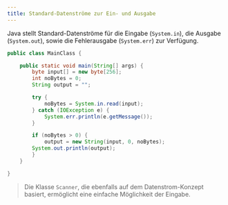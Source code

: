 ```yaml
---
title: Standard-Datenströme zur Ein- und Ausgabe
---
```


Java stellt Standard-Datenströme für die Eingabe (`System.in`), die Ausgabe (`System.out`), sowie die Fehlerausgabe (`System.err`) zur Verfügung.

```java
public class MainClass {

    public static void main(String[] args) {
        byte input[] = new byte[256];
        int noBytes = 0;
        String output = "";

        try {
            noBytes = System.in.read(input);
        } catch (IOException e) {
            System.err.println(e.getMessage());
        }

        if (noBytes > 0) {
            output = new String(input, 0, noBytes);
        System.out.println(output);
        }
    }

}

```
> Die Klasse `Scanner`, die ebenfalls auf dem Datenstrom-Konzept basiert, ermöglicht eine einfache Möglichkeit der Eingabe.
